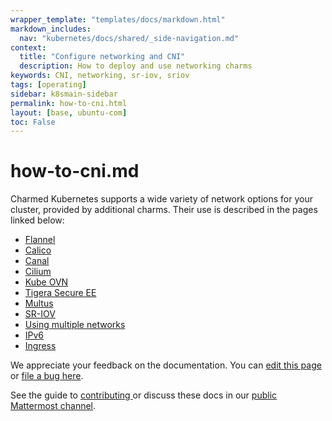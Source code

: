 ```yaml
---
wrapper_template: "templates/docs/markdown.html"
markdown_includes:
  nav: "kubernetes/docs/shared/_side-navigation.md"
context:
  title: "Configure networking and CNI"
  description: How to deploy and use networking charms
keywords: CNI, networking, sr-iov, sriov
tags: [operating]
sidebar: k8smain-sidebar
permalink: how-to-cni.html
layout: [base, ubuntu-com]
toc: False
---
```

# how-to-cni.md


Charmed Kubernetes supports a wide variety of network options for your cluster,
provided by additional charms. Their use is described in the pages linked below:

- [Flannel](/kubernetes/docs/cni-flannel)
- [Calico](/kubernetes/docs/cni-calico)
- [Canal](/kubernetes/docs/cni-canal)
- [Cilium](/kubernetes/docs/cni-cilium)
- [Kube OVN](/kubernetes/docs/cni-kube-ovn)
- [Tigera Secure EE](/kubernetes/docs/tigera-secure-ee)
- [Multus](/kubernetes/docs/cni-multus)
- [SR-IOV](/kubernetes/docs/cni-sriov)
- [Using multiple networks](/kubernetes/docs/multiple-networks)
- [IPv6](/kubernetes/docs/ipv6)
- [Ingress](/kubernetes/docs/ingress)


<!-- FEEDBACK -->
<div class="p-notification--information">
  <div class="p-notification__content">
    <p class="p-notification__message">We appreciate your feedback on the documentation. You can
    <a href="https://github.com/charmed-kubernetes/kubernetes-docs/edit/main/pages/k8s/how-to-cni.md" >edit this page</a>
    or
    <a href="https://github.com/charmed-kubernetes/kubernetes-docs/issues/new">file a bug here</a>.</p>
    <p>See the guide to <a href="/kubernetes/docs/how-to-contribute"> contributing </a> or discuss these docs in our <a href="https://chat.charmhub.io/charmhub/channels/kubernetes"> public Mattermost channel</a>.</p>
  </div>
</div>
